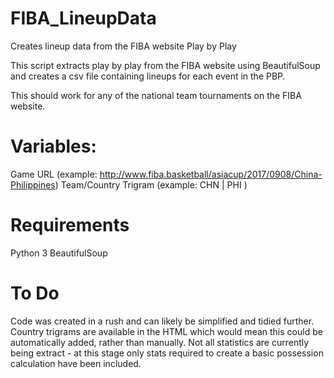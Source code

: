 # FIBA_LineupData

Creates lineup data from the FIBA website Play by Play

This script extracts play by play from the FIBA website using BeautifulSoup and creates a csv file containing lineups for each event in the PBP.

This should work for any of the national team tournaments on the FIBA website.

# Variables:

Game URL
(example: http://www.fiba.basketball/asiacup/2017/0908/China-Philippines)
Team/Country Trigram
(example: CHN | PHI )

# Requirements

Python 3
BeautifulSoup

# To Do

Code was created in a rush and can likely be simplified and tidied further.
Country trigrams are available in the HTML which would mean this could be automatically added, rather than manually.
Not all statistics are currently being extract - at this stage only stats required to create a basic possession calculation have been included.
